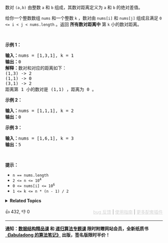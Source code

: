 <p>数对 <code>(a,b)</code> 由整数 <code>a</code> 和 <code>b</code> 组成，其数对距离定义为 <code>a</code> 和 <code>b</code> 的绝对差值。</p>

<p>给你一个整数数组 <code>nums</code> 和一个整数 <code>k</code> ，数对由 <code>nums[i]</code> 和 <code>nums[j]</code> 组成且满足 <code>0 &lt;= i &lt; j &lt; nums.length</code> 。返回 <strong>所有数对距离中</strong> 第 <code>k</code> 小的数对距离。</p>

<p>&nbsp;</p>

<p><strong>示例 1：</strong></p>

<pre>
<strong>输入：</strong>nums = [1,3,1], k = 1
<strong>输出：</strong>0
<strong>解释：</strong>数对和对应的距离如下：
(1,3) -&gt; 2
(1,1) -&gt; 0
(3,1) -&gt; 2
距离第 1 小的数对是 (1,1) ，距离为 0 。
</pre>

<p><strong>示例 2：</strong></p>

<pre>
<strong>输入：</strong>nums = [1,1,1], k = 2
<strong>输出：</strong>0
</pre>

<p><strong>示例 3：</strong></p>

<pre>
<strong>输入：</strong>nums = [1,6,1], k = 3
<strong>输出：</strong>5
</pre>

<p>&nbsp;</p>

<p><strong>提示：</strong></p>

<ul> 
 <li><code>n == nums.length</code></li> 
 <li><code>2 &lt;= n &lt;= 10<sup>4</sup></code></li> 
 <li><code>0 &lt;= nums[i] &lt;= 10<sup>6</sup></code></li> 
 <li><code>1 &lt;= k &lt;= n * (n - 1) / 2</code></li> 
</ul>

<details><summary><strong>Related Topics</strong></summary>数组 | 双指针 | 二分查找 | 排序</details><br>

<div>👍 432, 👎 0<span style='float: right;'><span style='color: gray;'><a href='https://github.com/labuladong/fucking-algorithm/discussions/939' target='_blank' style='color: lightgray;text-decoration: underline;'>bug 反馈</a> | <a href='https://labuladong.gitee.io/article/fname.html?fname=jb插件简介' target='_blank' style='color: lightgray;text-decoration: underline;'>使用指南</a> | <a href='https://labuladong.github.io/algo/images/others/%E5%85%A8%E5%AE%B6%E6%A1%B6.jpg' target='_blank' style='color: lightgray;text-decoration: underline;'>更多配套插件</a></span></span></div>

<div id="labuladong"><hr>

**通知：[数据结构精品课](https://aep.h5.xeknow.com/s/1XJHEO) 和 [递归算法专题课](https://aep.xet.tech/s/3YGcq3) 限时附赠网站会员，全新纸质书[《labuladong 的算法笔记》](https://labuladong.gitee.io/algo/images/book/book_intro_qrcode.jpg) 出版，签名版限时半价！**

</div>



